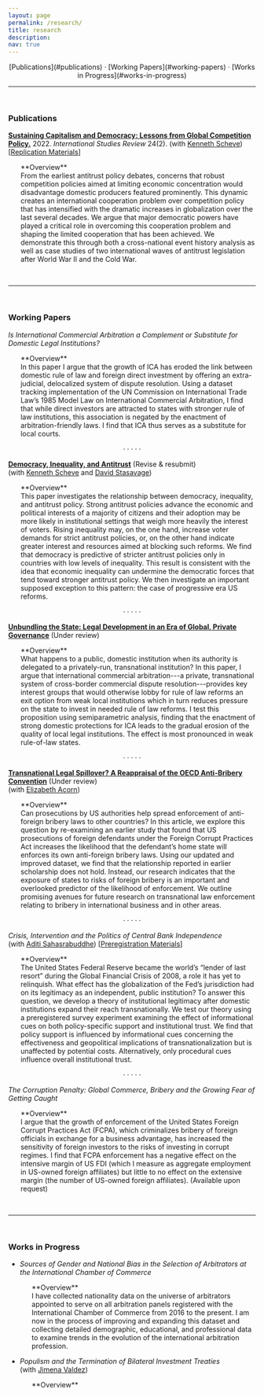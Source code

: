 ```yaml
---
layout: page
permalink: /research/
title: research
description:
nav: true
---
```

<div align="center" markdown="1">
[Publications](#publications) &middot; [Working Papers](#working-papers) &middot; [Works in Progress](#works-in-progress)
</div>

<hr class="sectiondiv"><br>

### Publications

**[Sustaining Capitalism and Democracy: Lessons from Global Competition Policy.](https://doi.org/10.1093/isr/viac018)** 2022. *International Studies Review* 24(2). (with [Kenneth Scheve](https://scheve-research.org/)) [[Replication Materials](https://doi.org/10.7910/DVN/QCLWEM)]

<p style="margin-left:5%" markdown="1">
**Overview**<br>
From the earliest antitrust policy debates, concerns that robust competition policies aimed at limiting economic concentration would disadvantage domestic producers featured prominently. This dynamic creates an international cooperation problem over competition policy that has intensified with the dramatic increases in globalization over the last several decades. We argue that major democratic powers have played a critical role in overcoming this cooperation problem and shaping the limited cooperation that has been achieved. We demonstrate this through both a cross-national event history analysis as well as case studies of two international waves of antitrust legislation after World War II and the Cold War.</p><br>

<hr class="sectiondiv"><br>

### Working Papers

*Is International Commercial Arbitration a Complement or Substitute for Domestic Legal Institutions?*
<p style="margin-left:5%" markdown="1">
**Overview**<br>
In this paper I argue that the growth of ICA has eroded the link between domestic rule of law and foreign direct investment by offering an extra-judicial, delocalized system of dispute resolution. Using a dataset tracking implementation of the UN Commission on International Trade Law’s 1985 Model Law on International Commercial Arbitration, I find that while direct investors are attracted to states with stronger rule of law institutions, this association is negated by the enactment of arbitration-friendly laws. I find that ICA thus serves as a substitute for local courts.</p>

<center>&middot; &middot; &middot; &middot; &middot;</center>

**[Democracy, Inequality, and Antitrust](/assets/papers/DemIneqAntitrust_Dec2021.pdf)** (Revise & resubmit) <br>
(with [Kenneth Scheve](https://scheve-research.org/) and [David Stasavage](https://stasavage.com/))

<p style="margin-left:5%" markdown="1">
**Overview**<br>
This paper investigates the relationship between democracy, inequality, and antitrust policy. Strong antitrust policies advance the economic and political interests of a majority of citizens and their adoption may be more likely in institutional settings that weigh more heavily the interest of voters. Rising inequality may, on the one hand, increase voter demands for strict antitrust policies, or, on the other hand indicate greater interest and resources aimed at blocking such reforms. We find that democracy is predictive of stricter antitrust policies only in countries with low levels of inequality. This result is consistent with the idea that economic inequality can undermine the democratic forces that tend toward stronger antitrust policy. We then investigate an important supposed exception to this pattern: the case of progressive era US reforms.</p>

<center>&middot; &middot; &middot; &middot; &middot;</center>

**[Unbundling the State: Legal Development in an Era of Global, Private Governance](/assets/papers/MAllen_2022_Unbundling.pdf)** (Under review)
<p style="margin-left:5%" markdown="1">
**Overview**<br>
What happens to a public, domestic institution when its authority is delegated to a privately-run, transnational institution? In this paper, I argue that international commercial arbitration---a private, transnational system of cross-border commercial dispute resolution---provides key interest groups that would otherwise lobby for rule of law reforms an exit option from weak local institutions which in turn reduces pressure on the state to invest in needed rule of law reforms. I test this proposition using semiparametric analysis, finding that the enactment of strong domestic protections for ICA leads to the gradual erosion of the quality of local legal institutions. The effect is most pronounced in weak rule-of-law states.</p>

<center>&middot; &middot; &middot; &middot; &middot;</center>

**[Transnational Legal Spillover? A Reappraisal of the OECD Anti-Bribery Convention](/assets/papers/Acorn_Allen_2022_Spillover.pdf)** (Under review) <br>
(with [Elizabeth Acorn](http://www.elizabethacorn.com))
<p style="margin-left:5%" markdown="1">
**Overview**<br>
Can prosecutions by US authorities help spread enforcement of anti-foreign bribery laws to other countries? In this article, we explore this question by re-examining an earlier study that found that US prosecutions of foreign defendants under the Foreign Corrupt Practices Act increases the likelihood that the defendant’s home state will enforces its own anti-foreign bribery laws. Using our updated and improved dataset, we find that the relationship reported in earlier scholarship does not hold. Instead, our research indicates that the exposure of states to risks of foreign bribery is an important and overlooked predictor of the likelihood of enforcement. We outline promising avenues for future research on transnational law enforcement relating to bribery in international business and in other areas.</p>

<center>&middot; &middot; &middot; &middot; &middot;</center>

*Crisis, Intervention and the Politics of Central Bank Independence* <br>
(with [Aditi Sahasrabuddhe](https://aditisahasrabuddhe.com)) [[Preregistration Materials](https://osf.io/axq5c/)]
<p style="margin-left:5%" markdown="1">
**Overview**<br>
The United States Federal Reserve became the world’s “lender of last resort” during the Global Financial Crisis of 2008, a role it has yet to relinquish. What effect has the globalization of the Fed’s jurisdiction had on its legitimacy as an independent, public institution? To answer this question, we develop a theory of institutional legitimacy after domestic institutions expand their reach transnationally. We test our theory using a preregistered survey experiment examining the effect of informational cues on both policy-specific support and institutional trust. We find that policy support is influenced by informational cues concerning the effectiveness and geopolitical implications of transnationalization but is unaffected by potential costs. Alternatively, only procedural cues influence overall institutional trust.</p>

<center>&middot; &middot; &middot; &middot; &middot;</center>

*The Corruption Penalty: Global Commerce, Bribery and the Growing Fear of Getting Caught*
<p style="margin-left:5%" markdown="1">
**Overview**<br>
I argue that the growth of enforcement of the United States Foreign Corrupt Practices Act (FCPA), which criminalizes bribery of foreign officials in exchange for a business advantage, has increased the sensitivity of foreign investors to the risks of investing in corrupt regimes. I find that FCPA enforcement has a negative effect on the intensive margin of US FDI (which I measure as aggregate employment in US-owned foreign affiliates) but little to no effect on the extensive margin (the number of US-owned foreign affiliates). (Available upon request)</p><br>

<hr class="sectiondiv"><br>

### Works in Progress

- *Sources of Gender and National Bias in the Selection of Arbitrators at the International Chamber of Commerce*

  <p style="margin-left:5%" markdown="1">
  **Overview**<br>
  I have collected nationality data on the universe of arbitrators appointed to serve on all arbitration panels registered with the International Chamber of Commerce from 2016 to the present. I am now in the process of improving and expanding this dataset and collecting detailed demographic, educational, and professional data to examine trends in the evolution of the international arbitration profession.</p>

- *Populism and the Termination of Bilateral Investment Treaties* <br> (with [Jimena Valdez](https://www.lse.ac.uk/european-institute/people/valdez-jimena))

  <p style="margin-left:5%" markdown="1">
  **Overview**<br>

  </p>
